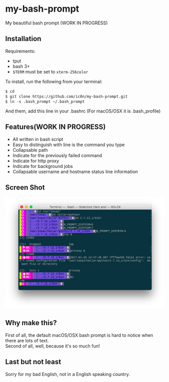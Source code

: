 # my-bash-prompt
My beautiful bash prompt (WORK IN PROGRESS)

Installation
------------
Requirements:
  - tput
  - bash 3+
  - `$TERM` must be set to `xterm-256color`
  
To install, run the following from your terminal:
```
$ cd
$ git clone https://github.com/ic0n/my-bash-prompt.git
$ ln -s .bash_prompt ~/.bash_prompt
```
And them, add this line in your .bashrc (For macOS/OSX it is .bash_profile)

Features(WORK IN PROGRESS)
--------
- All written in bash script
- Easy to distinguish with line is the command you type
- Collapsable path
- Indicate for the previously failed command
- Indicate for http proxy
- Indicate for background jobs
- Collapsable username and hostname status line information

Screen Shot
----------
![screenshot](https://raw.githubusercontent.com/ic0n/my-bash-prompt/master/screen_shot/screenshot.png)

Why make this?
----------------
First of all, the default macOS/OSX bash prompt is hard to notice when there are lots of text.    
Second of all, well, because it's so much fun!

Last but not least
------------------
Sorry for my bad English, not in a English speaking country.
